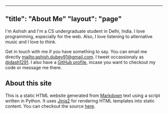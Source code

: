 -----
"title": "About Me"
"layout": "page"
-----

I'm Ashish and I'm a CS undergraduate student in Delhi, India. I love programming, especially for the web. Also, I love listening to alternative music and I love to think.

Get in touch with me if you have something to say. You can email me directly <mailto:ashish.dubey91@gmail.com>. I tweet occassionaly as [@dash1291](https://twitter.com/dash1291). I also have a [GitHub profile](https://github.com/dash1291), incase you want to checkout my code or message me there.

<h2 id="aboutsite">About this site</h2>

This is a static HTML website generated from [Markdown](http://daringfireball.net/projects/markdown/) text using a script written in Python. It uses [Jinja2](http://jinja.pocoo.org) for rendering HTML templates into static content. You can checkout the source [here](http://github.com/dash1291/new-blog).